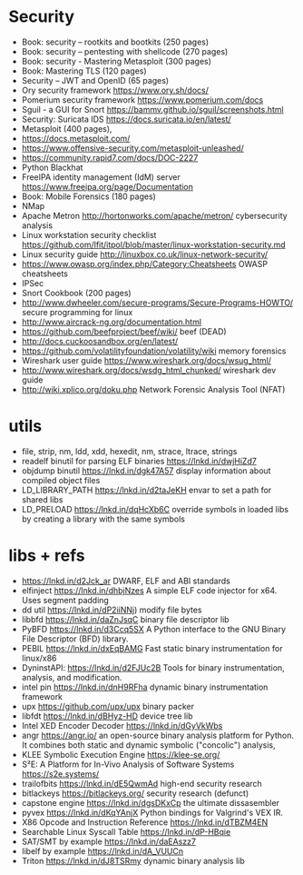 # Security
-  Book: security – rootkits and bootkits (250 pages)
-  Book: security – pentesting with shellcode (270 pages)
-  Book: security - Mastering Metasploit (300 pages)
-  Book: Mastering TLS (120 pages)
-  Security – JWT and OpenID (65 pages)
-  Ory security framework https://www.ory.sh/docs/
-  Pomerium security framework https://www.pomerium.com/docs
-  Sguil - a GUI for Snort https://bammv.github.io/sguil/screenshots.html 
-  Security: Suricata IDS https://docs.suricata.io/en/latest/
-  Metasploit (400 pages),
-  https://docs.metasploit.com/ 
-  https://www.offensive-security.com/metasploit-unleashed/ 
-  https://community.rapid7.com/docs/DOC-2227 
-  Python Blackhat
-  FreeIPA identity management (IdM) server https://www.freeipa.org/page/Documentation
-  Book: Mobile Forensics (180 pages)
-  NMap
-  Apache Metron http://hortonworks.com/apache/metron/  cybersecurity analysis
-  Linux workstation security checklist https://github.com/lfit/itpol/blob/master/linux-workstation-security.md 
-  Linux security guide http://linuxbox.co.uk/linux-network-security/ 
-  https://www.owasp.org/index.php/Category:Cheatsheets OWASP cheatsheets
-  IPSec
-  Snort Cookbook (200 pages)
-  http://www.dwheeler.com/secure-programs/Secure-Programs-HOWTO/ secure programming for linux
-  http://www.aircrack-ng.org/documentation.html 
-  https://github.com/beefproject/beef/wiki/ beef (DEAD)
-  http://docs.cuckoosandbox.org/en/latest/ 
-  https://github.com/volatilityfoundation/volatility/wiki memory forensics
-  Wireshark user guide https://www.wireshark.org/docs/wsug_html/ 
-  http://www.wireshark.org/docs/wsdg_html_chunked/ wireshark dev guide
-  http://wiki.xplico.org/doku.php  Network Forensic Analysis Tool (NFAT)

# utils
- file, strip, nm, ldd, xdd, hexedit, nm, strace, ltrace, strings
- readelf binutil for parsing ELF binaries https://lnkd.in/dwjHiZd7
- objdump binutil https://lnkd.in/dgk47A57 display information about compiled object files
- LD_LIBRARY_PATH https://lnkd.in/d2taJeKH envar to set a path for shared libs
- LD_PRELOAD https://lnkd.in/dqHcXb6C override symbols in loaded libs by creating a library with the same symbols 

# libs + refs

- https://lnkd.in/d2Jck_ar DWARF, ELF and ABI standards
- elfinject https://lnkd.in/dhbjNzes A simple ELF code injector for x64. Uses segment padding
- dd util https://lnkd.in/dP2iiNNj) modify file bytes
- libbfd https://lnkd.in/daZnJsqC binary file descriptor lib
- PyBFD https://lnkd.in/d3Ccq5SX A Python interface to the GNU Binary File Descriptor (BFD) library.
- PEBIL https://lnkd.in/dxEqBAMG Fast static binary instrumentation for linux/x86
- DyninstAPI: https://lnkd.in/d2FJUc2B Tools for binary instrumentation, analysis, and modification.
- intel pin https://lnkd.in/dnH9RFha dynamic binary instrumentation framework
- upx https://github.com/upx/upx binary packer
- libfdt https://lnkd.in/dBHyz-HD device tree lib
- Intel XED Encoder Decoder https://lnkd.in/dGyVkWbs
- angr https://angr.io/ an open-source binary analysis platform for Python. It combines both static and dynamic symbolic ("concolic") analysis,
- KLEE Symbolic Execution Engine https://klee-se.org/
- S²E: A Platform for In-Vivo Analysis of Software Systems https://s2e.systems/
- trailofbits https://lnkd.in/dE5QwmAd high-end security research 
- bitlackeys https://bitlackeys.org/ security research (defunct) 
- capstone engine https://lnkd.in/dgsDKxCp the ultimate dissasembler
- pyvex https://lnkd.in/dKqYAnjX Python bindings for Valgrind's VEX IR.
- X86 Opcode and Instruction Reference https://lnkd.in/dTBZM4EN
- Searchable Linux Syscall Table https://lnkd.in/dP-HBqie
- SAT/SMT by example https://lnkd.in/daEAszz7
- libelf by example https://lnkd.in/dA_VUUCn
- Triton https://lnkd.in/dJ8TSRmy dynamic binary analysis lib
